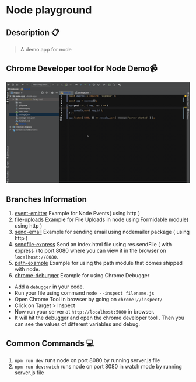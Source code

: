 # Node playground

## Description :clipboard:
> A demo app for node

## Chrome Developer tool for Node Demo:video_camera:
![](debugger.gif)

## Branches Information

1. [event-emitter](https://github.com/imranhsayed/node-playground/tree/event-emitter) Example for Node Events( using http ) 
2. [file-uploads](https://github.com/imranhsayed/node-playground/tree/file-uploads) Example for File Uploads in node using Formidable module( using http )
3. [send-email](https://github.com/imranhsayed/node-playground/tree/send-email) Example for sending email using nodemailer package ( using http )
4. [sendfile-express](https://github.com/imranhsayed/node-playground/tree/sendfile-express) Send an index.html file using res.sendFile ( with express ) to port 8080 where you can view it in the browser on `localhost://8080`. 
5. [path-example](https://github.com/imranhsayed/node-playground/tree/path-example) Example for using the path module that comes shipped with node.
6. [chrome-debugger](https://github.com/imranhsayed/node-playground/tree/chrome-debugger) Example for using Chrome Debugger

* Add a `debugger` in your code.
* Run your file using command `node --inspect filename.js`
* Open Chrome Tool in browser by going on `chrome://inspect/`
* Click on Target > Inspect
* Now run your server at `http://localhost:5000` in browser.
* It will hit the debugger and open the chrome developer tool . Then you can see the values of different variables and debug.  

## Common Commands :computer:

1. `npm run dev` runs node on port 8080 by running server.js file 
2. `npm run dev:watch` runs node on port 8080 in watch mode by running server.js file 

